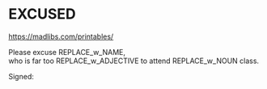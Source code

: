 # EXCUSED
https://madlibs.com/printables/

Please excuse REPLACE_w_NAME,    
who is far too REPLACE_w_ADJECTIVE
to attend REPLACE_w_NOUN class.

Signed:
